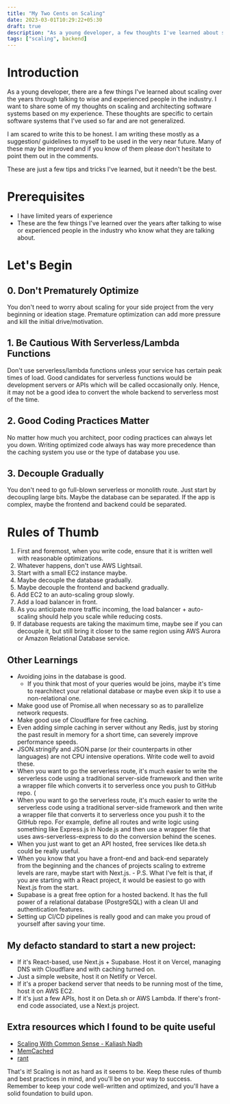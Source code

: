 ```yaml
---
title: "My Two Cents on Scaling"
date: 2023-03-01T10:29:22+05:30
draft: true
description: "As a young developer, a few thoughts I've learned about scaling over the years"
tags: ["scaling", backend]
---
```



# Introduction

As a young developer, there are a few things I've learned about scaling over the years through talking to wise and experienced people in the industry. I want to share some of my thoughts on scaling and architecting software systems based on my experience. These thoughts are specific to certain software systems that I've used so far and are not generalized.

I am scared to write this to be honest. I am writing these mostly as a suggestion/ guidelines to myself to be used in the very near future. Many of these may be improved and if you know of them please don't hesitate to point them out in the comments. 

These are just a few tips and tricks I've learned, but it needn't be the best.

# Prerequisites

- I have limited years of experience
- These are the few things I've learned over the years after talking to wise or experienced people in the industry who know what they are talking about.

# Let's Begin

## 0. Don't Prematurely Optimize

You don't need to worry about scaling for your side project from the very beginning or ideation stage. Premature optimization can add more pressure and kill the initial drive/motivation.

## 1. Be Cautious With Serverless/Lambda Functions

Don't use serverless/lambda functions unless your service has certain peak times of load. Good candidates for serverless functions would be development servers or APIs which will be called occasionally only. Hence, it may not be a good idea to convert the whole backend to serverless most of the time.

## 2. Good Coding Practices Matter

No matter how much you architect, poor coding practices can always let you down. Writing optimized code always has way more precedence than the caching system you use or the type of database you use.

## 3. Decouple Gradually

You don't need to go full-blown serverless or monolith route. Just start by decoupling large bits. Maybe the database can be separated. If the app is complex, maybe the frontend and backend could be separated.

# Rules of Thumb

1. First and foremost, when you write code, ensure that it is written well with reasonable optimizations.
2. Whatever happens, don't use AWS Lightsail.
3. Start with a small EC2 instance maybe.
4. Maybe decouple the database gradually.
5. Maybe decouple the frontend and backend gradually.
6. Add EC2 to an auto-scaling group slowly.
7. Add a load balancer in front.
8. As you anticipate more traffic incoming, the load balancer + auto-scaling should help you scale while reducing costs.
9. If database requests are taking the maximum time, maybe see if you can decouple it, but still bring it closer to the same region using AWS Aurora or Amazon Relational Database service.

## Other Learnings

- Avoiding joins in the database is good.
  - If you think that most of your queries would be joins, maybe it's time to rearchitect your relational database or maybe even skip it to use a non-relational one.
- Make good use of Promise.all when necessary so as to parallelize network requests.
- Make good use of Cloudflare for free caching.
- Even adding simple caching in server without any Redis, just by storing the past result in memory for a short time, can severely improve performance speeds.
- JSON.stringify and JSON.parse (or their counterparts in other languages) are not CPU intensive operations. Write code well to avoid these.
- When you want to go the serverless route, it's much easier to write the serverless code using a traditional server-side framework and then write a wrapper file which converts it to serverless once you push to GitHub repo. (
- When you want to go the serverless route, it's much easier to write the serverless code using a traditional server-side framework and then write a wrapper file that converts it to serverless once you push it to the GitHub repo. For example, define all routes and write logic using something like Express.js in Node.js and then use a wrapper file that uses aws-serverless-express to do the conversion behind the scenes.
- When you just want to get an API hosted, free services like deta.sh could be really useful.
- When you know that you have a front-end and back-end separately from the beginning and the chances of projects scaling to extreme levels are rare, maybe start with Next.js. - P.S. What I've felt is that, if you are starting with a React project, it would be easiest to go with Next.js from the start.
- Supabase is a great free option for a hosted backend. It has the full power of a relational database (PostgreSQL) with a clean UI and authentication features.
- Setting up CI/CD pipelines is really good and can make you proud of yourself after saving your time.

## My defacto standard to start a new project:

- If it's React-based, use Next.js + Supabase. Host it on Vercel, managing DNS with Cloudflare and with caching turned on.
- Just a simple website, host it on Netlify or Vercel.
- If it's a proper backend server that needs to be running most of the time, host it on AWS EC2.
- If it's just a few APIs, host it on Deta.sh or AWS Lambda. If there's front-end code associated, use a Next.js project.

## Extra resources which I found to be quite useful

- [Scaling With Common Sense - Kaliash Nadh](https://zerodha.tech/blog/scaling-with-common-sense/)
- [MemCached](https://github.com/memcached/memcached/wiki/TutorialCachingStory)
- [rant](http://widgetsandshit.com/teddziuba/2008/04/im-going-to-scale-my-foot-up-y.html)

That's it! Scaling is not as hard as it seems to be. Keep these rules of thumb and best practices in mind, and you'll be on your way to success. Remember to keep your code well-written and optimized, and you'll have a solid foundation to build upon.
